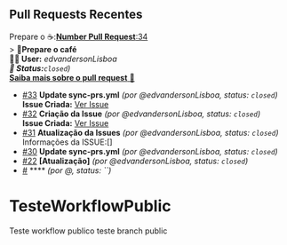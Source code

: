 ## Pull Requests Recentes
Prepare o ☕:[**Number Pull Request**:34](https://github.com/edvandersonLisboa/TesteWorkflow/pull/34)<br> > **📝Prepare o café**<br>**🙎‍♂️ User:**  _edvandersonLisboa<br> **📌 Status:**`closed`)_ <br> [**Saiba mais sobre o pull request** 📄](https://github.com/edvandersonLisboa/TesteWorkflowPublic/issues/40)
- [#33](https://github.com/edvandersonLisboa/TesteWorkflow/pull/33) **Update sync-prs.yml** _(por @edvandersonLisboa, status: `closed`)_ <br> **Issue Criada:** [Ver Issue](https://github.com/edvandersonLisboa/TesteWorkflowPublic/issues/39)
- [#32](https://github.com/edvandersonLisboa/TesteWorkflow/pull/32) **Criação da Issue** _(por @edvandersonLisboa, status: `closed`)_ <br> **Issue Criada:** [Ver Issue]()
- [#31](https://github.com/edvandersonLisboa/TesteWorkflow/pull/31) **Atualização da Issues** _(por @edvandersonLisboa, status: `closed`)_ <br> Informações da ISSUE:[]
- [#30](https://github.com/edvandersonLisboa/TesteWorkflow/pull/30) **Update sync-prs.yml** _(por @edvandersonLisboa, status: `closed`)_ <br>
- [#22](https://github.com/edvandersonLisboa/TesteWorkflow/pull/22) **[Atualização]** _(por @edvandersonLisboa, status: `closed`)_
- [#]() **** _(por @, status: ``)_

# TesteWorkflowPublic
Teste workflow publico
teste branch public
